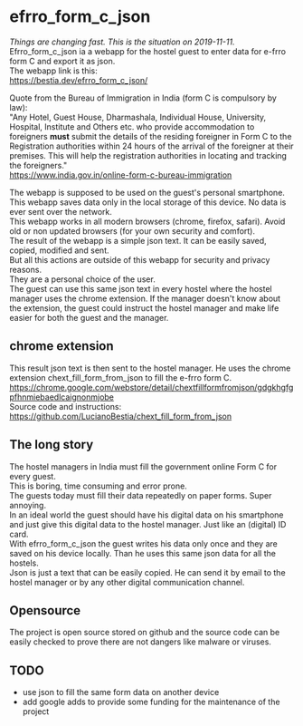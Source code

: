 # efrro_form_c_json

*Things are changing fast. This is the situation on 2019-11-11.*  
Efrro_form_c_json ia a webapp for the hostel guest to enter data for e-frro form C and export it as json.  
The webapp link is this:  
<https://bestia.dev/efrro_form_c_json/>  
  
Quote from the Bureau of Immigration in India (form C is compulsory by law):  
"Any Hotel, Guest House, Dharmashala, Individual House, University, Hospital, Institute and Others etc. who provide accommodation to foreigners **must** submit the details of the residing foreigner in Form C to the Registration authorities within 24 hours of the arrival of the foreigner at their premises. This will help the registration authorities in locating and tracking the foreigners."  
<https://www.india.gov.in/online-form-c-bureau-immigration>  
  
The webapp is supposed to be used on the guest's personal smartphone.  
This webapp saves data only in the local storage of this device. No data is ever sent over the network.  
This webapp works in all modern browsers (chrome, firefox, safari). Avoid old or non updated browsers (for your own security and comfort).  
The result of the webapp is a simple json text. It can be easily saved, copied, modified and sent.  
But all this actions are outside of this webapp for security and privacy reasons.  
They are a personal choice of the user.  
The guest can use this same json text in every hostel where the hostel manager uses the chrome extension. If the manager doesn't know about the extension, the guest could instruct the hostel manager and make life easier for both the guest and the manager.  

## chrome extension

This result json text is then sent to the hostel manager. He uses the chrome extension chext_fill_form_from_json to fill the e-frro form C.  
<https://chrome.google.com/webstore/detail/chextfillformfromjson/gdgkhgfgpfhnmiebaedlcaignonmjobe>  
Source code and instructions:  
<https://github.com/LucianoBestia/chext_fill_form_from_json>  

## The long story

The hostel managers in India must fill the government online Form C for every guest.  
This is boring, time consuming and error prone.  
The guests today must fill their data repeatedly on paper forms. Super annoying.  
In an ideal world the guest should have his digital data on his smartphone and just give this digital data to the hostel manager. Just like an (digital) ID card.  
With efrro_form_c_json the guest writes his data only once and they are saved on his device locally. Than he uses this same json data for all the hostels.  
Json is just a text that can be easily copied. He can send it by email to the hostel manager or by any other digital communication channel.  

## Opensource

The project is open source stored on github and the source code can be easily checked to prove there are not dangers like malware or viruses.  

## TODO

- use json to fill the same form data on another device  
- add google adds to provide some funding for the maintenance of the project  

